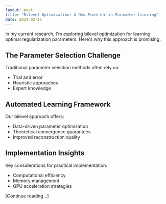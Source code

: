 ```yaml
---
layout: post
title: "Bilevel Optimization: A New Frontier in Parameter Learning"
date: 2024-02-15
---
```


In my current research, I'm exploring bilevel optimization for learning optimal regularization parameters. Here's why this approach is promising:

## The Parameter Selection Challenge

Traditional parameter selection methods often rely on:
- Trial and error
- Heuristic approaches
- Expert knowledge

## Automated Learning Framework

Our bilevel approach offers:
- Data-driven parameter optimization
- Theoretical convergence guarantees
- Improved reconstruction quality

## Implementation Insights

Key considerations for practical implementation:
- Computational efficiency
- Memory management
- GPU acceleration strategies

[Continue reading...]
